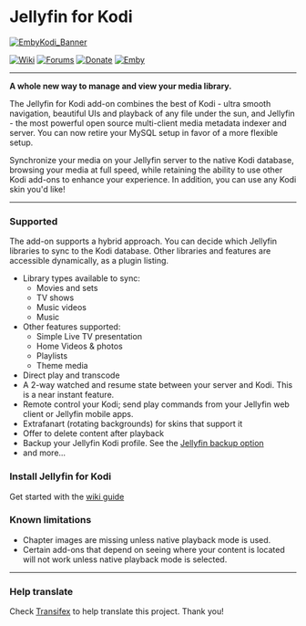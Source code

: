 # Jellyfin for Kodi

[![EmbyKodi_Banner](https://i.imgur.com/hx4cx41.png)](https://forum.jellyfin.org/)

[![Wiki](https://img.shields.io/badge/get%20started-wiki-brightgreen.svg)](https://github.com/MediaBrowser/plugin.video.emby/wiki) 
[![Forums](https://img.shields.io/badge/report%20issues-forums-3960C1.svg)](https://forum.jellyfin.org/)
[![Donate](https://img.shields.io/badge/donate-kofi-blue.svg)](https://ko-fi.com/A5354BI)
[![Emby](https://img.shields.io/badge/server-emby-52b54b.svg)](https://jellyfin.media/)
___
**A whole new way to manage and view your media library.**

The Jellyfin for Kodi add-on combines the best of Kodi - ultra smooth navigation, beautiful UIs and playback of any file under the sun, and Jellyfin - the most powerful open source multi-client media metadata indexer and server. You can now retire your MySQL setup in favor of a more flexible setup.

Synchronize your media on your Jellyfin server to the native Kodi database, browsing your media at full speed, while retaining the ability to use other Kodi add-ons to enhance your experience. In addition, you can use any Kodi skin you'd like!
___

### Supported

The add-on supports a hybrid approach. You can decide which Jellyfin libraries to sync to the Kodi database. Other libraries and features are accessible dynamically, as a plugin listing.
- Library types available to sync:
  + Movies and sets
  + TV shows
  + Music videos
  + Music
- Other features supported:
  + Simple Live TV presentation
  + Home Videos & photos
  + Playlists
  + Theme media
- Direct play and transcode
- A 2-way watched and resume state between your server and Kodi. This is a near instant feature.
- Remote control your Kodi; send play commands from your Jellyfin web client or Jellyfin mobile apps.
- Extrafanart (rotating backgrounds) for skins that support it
- Offer to delete content after playback
- Backup your Jellyfin Kodi profile. See the [Jellyfin backup option](https://github.com/MediaBrowser/plugin.video.emby/wiki/Create-and-restore-from-backup)
- and more...

### Install Jellyfin for Kodi
Get started with the [wiki guide](https://github.com/MediaBrowser/plugin.video.emby/wiki)

### Known limitations
- Chapter images are missing unless native playback mode is used.
- Certain add-ons that depend on seeing where your content is located will not work unless native playback mode is selected.

___
### Help translate
Check [Transifex](https://www.transifex.com/emby-for-kodi/emby-for-kodi/stringspo/) to help translate this project. Thank you!
